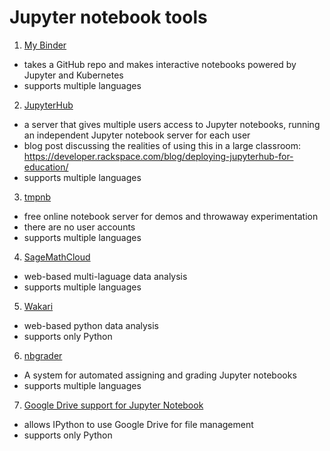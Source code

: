# Jupyter notebook tools

1. [My Binder](http://mybinder.org/) 
  - takes a GitHub repo and makes interactive notebooks powered by Jupyter and Kubernetes
  - supports multiple languages 

2. [JupyterHub](https://jupyterhub.readthedocs.io/en/latest/) 
  - a server that gives multiple users access to Jupyter notebooks, running an independent Jupyter notebook server for each user
  - blog post discussing the realities of using this in a large classroom: https://developer.rackspace.com/blog/deploying-jupyterhub-for-education/
  - supports multiple languages

3. [tmpnb](https://tmp42.tmpnb.org/user/i0pTiRldaT1y/tree) 
  - free online notebook server for demos and throwaway experimentation
  - there are no user accounts
  - supports multiple languages

4. [SageMathCloud](https://cloud.sagemath.com/) 
  - web-based multi-laguage data analysis
  - supports multiple languages

5. [Wakari](https://wakari.io/) 
  - web-based python data analysis
  - supports only Python

6. [nbgrader](https://github.com/jupyter/nbgrader) 
  - A system for automated assigning and grading Jupyter notebooks
  - supports multiple languages

7. [Google Drive support for Jupyter Notebook](https://github.com/jupyter/jupyter-drive) 
  - allows IPython to use Google Drive for file management
  - supports only Python
